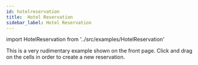 ```yaml
---
id: hotelreservation
title:  Hotel Reservation
sidebar_label: Hotel Reservation
---
```


import HotelReservation from '../src/examples/HotelReservation'

This is a very rudimentary example shown on the front page.
Click and drag on the cells in order to create a new reservation. 

<HotelReservation />